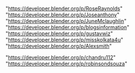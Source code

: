 "https://developer.blender.org/p/RoseRaynolds"
"https://developer.blender.org/p/Joseanthony"
"https://developer.blender.org/p/JuneMclaughlin"
"https://developer.blender.org/p/blogsinformation"
"https://developer.blender.org/p/gustavwiz"
"https://developer.blender.org/p/misskolkata4u"
"https://developer.blender.org/p/Alexsmith"
 
"https://developer.blender.org/p/chandru112"
"https://developer.blender.org/p/robinsondsouza"
 
